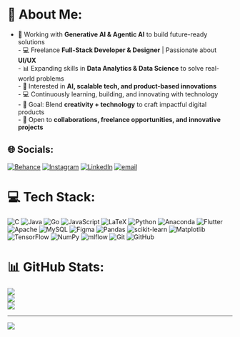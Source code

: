 # 💫 About Me:
- 🌱 Working with **Generative AI & Agentic AI** to build future-ready solutions  <br>- 💻 Freelance **Full-Stack Developer & Designer** | Passionate about **UI/UX**  <br>- 📊 Expanding skills in **Data Analytics & Data Science** to solve real-world problems  <br>- 🚀 Interested in **AI, scalable tech, and product-based innovations**  <br>- 💻 Continuously learning, building, and innovating with technology  <br>- 🎯 Goal: Blend **creativity + technology** to craft impactful digital products  <br>- 🤝 Open to **collaborations, freelance opportunities, and innovative projects**  <br>


## 🌐 Socials:
[![Behance](https://img.shields.io/badge/Behance-1769ff?logo=behance&logoColor=white)](https://behance.net/https://www.behance.net/omkarpatil110) [![Instagram](https://img.shields.io/badge/Instagram-%23E4405F.svg?logo=Instagram&logoColor=white)](https://instagram.com/om_patil.73) [![LinkedIn](https://img.shields.io/badge/LinkedIn-%230077B5.svg?logo=linkedin&logoColor=white)](https://linkedin.com/in/https://www.linkedin.com/in/om-sonawane360/) [![email](https://img.shields.io/badge/Email-D14836?logo=gmail&logoColor=white)](mailto:ompatil0357@gmail.com) 

# 💻 Tech Stack:
![C](https://img.shields.io/badge/c-%2300599C.svg?style=for-the-badge&logo=c&logoColor=white) ![Java](https://img.shields.io/badge/java-%23ED8B00.svg?style=for-the-badge&logo=openjdk&logoColor=white) ![Go](https://img.shields.io/badge/go-%2300ADD8.svg?style=for-the-badge&logo=go&logoColor=white) ![JavaScript](https://img.shields.io/badge/javascript-%23323330.svg?style=for-the-badge&logo=javascript&logoColor=%23F7DF1E) ![LaTeX](https://img.shields.io/badge/latex-%23008080.svg?style=for-the-badge&logo=latex&logoColor=white) ![Python](https://img.shields.io/badge/python-3670A0?style=for-the-badge&logo=python&logoColor=ffdd54) ![Anaconda](https://img.shields.io/badge/Anaconda-%2344A833.svg?style=for-the-badge&logo=anaconda&logoColor=white) ![Flutter](https://img.shields.io/badge/Flutter-%2302569B.svg?style=for-the-badge&logo=Flutter&logoColor=white) ![Apache](https://img.shields.io/badge/apache-%23D42029.svg?style=for-the-badge&logo=apache&logoColor=white) ![MySQL](https://img.shields.io/badge/mysql-4479A1.svg?style=for-the-badge&logo=mysql&logoColor=white) ![Figma](https://img.shields.io/badge/figma-%23F24E1E.svg?style=for-the-badge&logo=figma&logoColor=white) ![Pandas](https://img.shields.io/badge/pandas-%23150458.svg?style=for-the-badge&logo=pandas&logoColor=white) ![scikit-learn](https://img.shields.io/badge/scikit--learn-%23F7931E.svg?style=for-the-badge&logo=scikit-learn&logoColor=white) ![Matplotlib](https://img.shields.io/badge/Matplotlib-%23ffffff.svg?style=for-the-badge&logo=Matplotlib&logoColor=black) ![TensorFlow](https://img.shields.io/badge/TensorFlow-%23FF6F00.svg?style=for-the-badge&logo=TensorFlow&logoColor=white) ![NumPy](https://img.shields.io/badge/numpy-%23013243.svg?style=for-the-badge&logo=numpy&logoColor=white) ![mlflow](https://img.shields.io/badge/mlflow-%23d9ead3.svg?style=for-the-badge&logo=numpy&logoColor=blue) ![Git](https://img.shields.io/badge/git-%23F05033.svg?style=for-the-badge&logo=git&logoColor=white) ![GitHub](https://img.shields.io/badge/github-%23121011.svg?style=for-the-badge&logo=github&logoColor=white)
# 📊 GitHub Stats:
![](https://github-readme-stats.vercel.app/api?username=OmSonawane-360&theme=shadow_red&hide_border=false&include_all_commits=false&count_private=false)<br/>
![](https://nirzak-streak-stats.vercel.app/?user=OmSonawane-360&theme=shadow_red&hide_border=false)<br/>
![](https://github-readme-stats.vercel.app/api/top-langs/?username=OmSonawane-360&theme=shadow_red&hide_border=false&include_all_commits=false&count_private=false&layout=compact)

---
[![](https://visitcount.itsvg.in/api?id=OmSonawane-360&icon=0&color=0)](https://visitcount.itsvg.in)

<!-- Proudly created with GPRM ( https://gprm.itsvg.in ) -->
